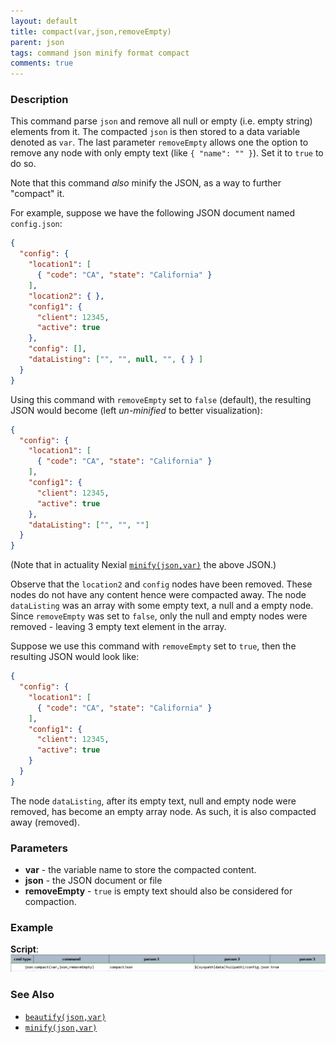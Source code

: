 ```yaml
---
layout: default
title: compact(var,json,removeEmpty)
parent: json
tags: command json minify format compact
comments: true
---
```



### Description
This command parse `json` and remove all null or empty (i.e. empty string) elements from it. The compacted `json` is 
then stored to a data variable denoted as `var`. The last parameter `removeEmpty` allows one the option to remove any
node with only empty text (like `{ "name": "" }`). Set it to `true` to do so.

Note that this command *also* minify the JSON, as a way to further "compact" it.

For example, suppose we have the following JSON document named `config.json`:
```json
{
  "config": {
    "location1": [
      { "code": "CA", "state": "California" }
    ],
    "location2": { },
    "config1": {
      "client": 12345,
      "active": true
    },
    "config": [],
    "dataListing": ["", "", null, "", { } ]
  }
}
```

Using this command with `removeEmpty` set to `false` (default), the resulting JSON would become (left _un-minified_ to 
better visualization):
```json
{
  "config": {
    "location1": [
      { "code": "CA", "state": "California" }
    ],
    "config1": {
      "client": 12345,
      "active": true
    },
    "dataListing": ["", "", ""]
  }
}
```

(Note that in actuality Nexial [`minify(json,var)`](minify(json,var)) the above JSON.)

Observe that the `location2` and `config` nodes have been removed. These nodes do not have any content hence were 
compacted away. The node `dataListing` was an array with some empty text, a null and a empty node. Since `removeEmpty`
was set to `false`, only the null and empty nodes were removed - leaving 3 empty text element in the array.

Suppose we use this command with `removeEmpty` set to `true`, then the resulting JSON would look like:
```json
{
  "config": {
    "location1": [
      { "code": "CA", "state": "California" }
    ],
    "config1": {
      "client": 12345,
      "active": true
    }
  }
}
```

The node `dataListing`, after its empty text, null and empty node were removed, has become an empty array node. As such,
it is also compacted away (removed).


### Parameters
- **var** - the variable name to store the compacted content.
- **json** - the JSON document or file
- **removeEmpty** - `true` is empty text should also be considered for compaction.


### Example
**Script**:<br/>
![script](image/compact_01.png)


### See Also
- [`beautify(json,var)`](beautify(json,var))
- [`minify(json,var)`](minify(json,var))
